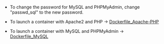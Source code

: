 * To change the password for MySQL and PHPMyAdmin, change "passwd_sql" to the new password.

* To launch a container with Apache2 and PHP -> [Dockerfile_Apache-PHP](https://github.com/yoanndelattre/DockerHub_Dockerfile_LAMP/tree/master/Dockerfile_Apache-PHP)

* To launch a container with MySQL and PHPMyAdmin -> [Dockerfile_MySQL](https://github.com/yoanndelattre/DockerHub_Dockerfile_LAMP/tree/master/Dockerfile_MySQL)
